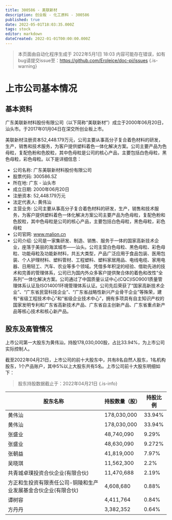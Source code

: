 ```yaml
---
title: 300586 - 美联新材
description: 创业板 - 化工原料 - 300586
published: true
date: 2022-05-01T18:03:35.000Z
tags: stock
editor: markdown
dateCreated: 2022-01-01T00:00:00.000Z
---
```


> 本页面由自动化程序生成于 2022年5月1日 18:03
> 内容可能存在错误，如有bug请提交issue至：https://github.com/Eroleice/doc-pi/issues
{.is-warning}

# 上市公司基本情况

## 基本资料

广东美联新材料股份有限公司（以下简称“美联新材”）成立于2000年06月20日，汕头市。于2017年01月04日在深交所创业板上市。

美联新材注册资本52,448.179万元，公司主要从事高分子复合着色材料的研发，生产，销售和技术服务，为客户提供塑料着色一体化解决方案。公司主要产品为色母粒，复配色粉和色胶粒，其中色母粒是公司的核心产品，主要包括白色母粒，黑色母粒，彩色母粒。以下是详细信息：

- 公司名称: 广东美联新材料股份有限公司
- 股票代码: 300586.SZ
- 所在地: 广东 - 汕头市
- 成立日期: 2000年06月20日
- 注册资本: 52,448.179万元
- 法定代表人: 黄伟汕
- 主营业务: 公司主要从事高分子复合着色材料的研发，生产，销售和技术服务，为客户提供塑料着色一体化解决方案公司主要产品为色母粒，复配色粉和色胶粒，其中色母粒是公司的核心产品，主要包括白色母粒，黑色母粒，彩色母粒
- 公司官网: www.malion.cn
- 公司介绍: 公司是一家集研发、制造、销售、服务于一体的国家高新技术企业，座落于美丽的海滨城市——汕头。公司主营白色母粒、黑色母粒、彩色母粒、功能母粒及功能新材料，共五大类型，产品广泛应用于食品包装、医用包装、个人护理材料、塑料管材、工程塑料、塑料家居用品、电线电缆、家用电器、日用轻工、汽车、农业等多个领域。凭借多年积淀的经验、借助先进的技术和完善的管理体系，公司已为国内外众多客户提供聚合体的着色和改性“全系列”一体化解决方案。公司通过了中国质量认证中心(CQC)ISO9001质量管理体系认证及ISO14001环境管理体系认证。公司先后荣获了“国家高新技术企业”、“广东省民营科技企业”、“广东省战略性新兴产业骨干企业”等殊荣，建有“省级工程技术中心”和“省级企业技术中心”，拥有多项具有自主知识产权的国家发明专利和广东省高新技术产品、广东省自主创新产品、广东省重点新产品等核心技术和核心新产品。


## 股东及高管情况

上市公司第一大股东为黄伟汕，持股178,030,000股，占比33.94%，为上市公司实际控制人。

截至2022年04月21日，上市公司的前十大股东中，共有8名自然人股东，1名机构股东，1个产品账户，其中5%以上大股东共有5名。上市公司前十大股东明细如下：

> 股东持股数据截止于：2022年04月21日
{.is-info}

| 股东名称 | 持股数量（股） | 持股比例 |
| --- | --- | --- |
| 黄伟汕 | 178,030,000 | 33.94% |
| 黄伟汕 | 178,030,000 | 33.94% |
| 张盛业 | 48,740,090 | 9.29% |
| 张盛业 | 48,630,090 | 9.272% |
| 张朝益 | 41,819,000 | 7.97% |
| 吴晓琪 | 11,562,300 | 2.2% |
| 共青城卓璞投资合伙企业(有限合伙) | 11,470,688 | 2.19% |
| 方正和生投资有限责任公司-铜陵和生产业发展基金合伙企业(有限合伙) | 4,608,680 | 0.88% |
| 谭树容 | 4,411,764 | 0.84% |
| 方丹丹 | 3,382,352 | 0.64% |




